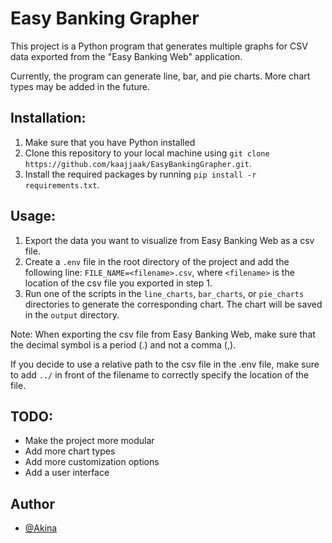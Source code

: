 # Easy Banking Grapher

This project is a Python program that generates multiple graphs for CSV data exported from the "Easy Banking Web"
application.

Currently, the program can generate line, bar, and pie charts. More chart types may be added in the future.

## Installation:

1. Make sure that you have Python installed
2. Clone this repository to your local machine using `git clone https://github.com/kaajjaak/EasyBankingGrapher.git`.
3. Install the required packages by running `pip install -r requirements.txt`.

## Usage:

1. Export the data you want to visualize from Easy Banking Web as a csv file.
2. Create a `.env` file in the root directory of the project and add the following line: `FILE_NAME=<filename>.csv`,
   where `<filename>` is the location of the csv file you exported in step 1.
3. Run one of the scripts in the `line_charts`, `bar_charts`, or `pie_charts` directories to generate the corresponding
   chart. The chart will be saved in the `output` directory.

Note: When exporting the csv file from Easy Banking Web, make sure that the decimal symbol is a period (.) and not a
comma (,).

If you decide to use a relative path to the csv file in the .env file, make sure to add `../` in front of the filename
to correctly specify the location of the file.

## TODO:

- Make the project more modular
- Add more chart types
- Add more customization options
- Add a user interface

## Author

- [@Akina](https://www.github.com/kaajjaak)
